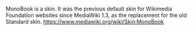 MonoBook is a skin. It was the previous default skin for Wikimedia Foundation websites since MediaWiki 1.3, as the replacement for the old Standard skin. 
https://www.mediawiki.org/wiki/Skin:MonoBook